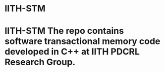 # IITH-STM
# IITH-STM The repo contains software transactional memory code developed in C++ at IITH PDCRL Research Group.
